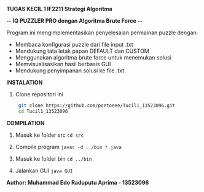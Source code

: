 **TUGAS KECIL 1 IF2211 Strategi Algoritma**

**-- IQ PUZZLER PRO dengan Algoritma Brute Force --**

Program ini mengimplementasikan penyelesaian permainan puzzle dengan:

- Membaca konfigurasi puzzle dari file input .txt
- Mendukung tata letak papan DEFAULT dan CUSTOM
- Menggunakan algoritma brute force untuk menemukan solusi
- Memvisualisasikan hasil berbasis GUI
- Mendukung penyimpanan solusi ke file .txt

**INSTALATION**

1. Clone repositori ini
   ```bash
    git clone https://github.com/poetoeee/Tucil1_13523096.git
    cd Tucil1_13523096
   ```

**COMPILATION**

1. Masuk ke folder src
   ```cd src```

2. Compile program
   ```javac -d ../bin *.java```

3. Masuk ke folder bin
   ```cd ../bin```
   
4. Jalankan GUI
   ```java GUI```

**Author: Muhammad Edo Raduputu Aprima - 13523096**
